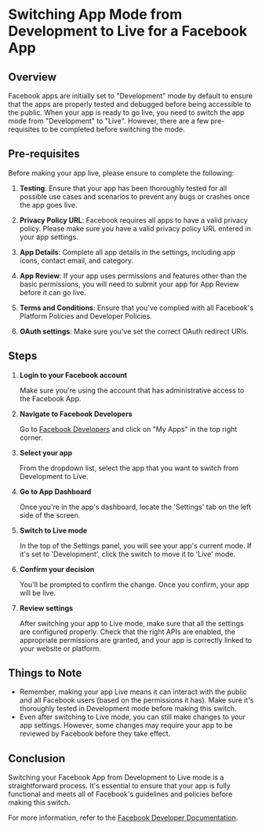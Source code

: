 # Switching App Mode from Development to Live for a Facebook App

## Overview

Facebook apps are initially set to "Development" mode by default to ensure that the apps are properly tested and debugged before being accessible to the public. When your app is ready to go live, you need to switch the app mode from "Development" to "Live". However, there are a few pre-requisites to be completed before switching the mode.

## Pre-requisites

Before making your app live, please ensure to complete the following:

1. **Testing**: Ensure that your app has been thoroughly tested for all possible use cases and scenarios to prevent any bugs or crashes once the app goes live.

2. **Privacy Policy URL**: Facebook requires all apps to have a valid privacy policy. Please make sure you have a valid privacy policy URL entered in your app settings.

3. **App Details**: Complete all app details in the settings, including app icons, contact email, and category.

4. **App Review**: If your app uses permissions and features other than the basic permissions, you will need to submit your app for App Review before it can go live.

5. **Terms and Conditions**: Ensure that you've complied with all Facebook's Platform Policies and Developer Policies.

6. **OAuth settings**: Make sure you've set the correct OAuth redirect URIs.

## Steps

1. **Login to your Facebook account**

   Make sure you're using the account that has administrative access to the Facebook App.

2. **Navigate to Facebook Developers**

   Go to [Facebook Developers](https://developers.facebook.com/) and click on "My Apps" in the top right corner.

3. **Select your app**

   From the dropdown list, select the app that you want to switch from Development to Live.

4. **Go to App Dashboard**

   Once you're in the app's dashboard, locate the 'Settings' tab on the left side of the screen.

5. **Switch to Live mode**

   In the top of the Settings panel, you will see your app's current mode. If it's set to 'Development', click the switch to move it to 'Live' mode.

6. **Confirm your decision**

   You'll be prompted to confirm the change. Once you confirm, your app will be live.

7. **Review settings**

   After switching your app to Live mode, make sure that all the settings are configured properly. Check that the right APIs are enabled, the appropriate permissions are granted, and your app is correctly linked to your website or platform.

## Things to Note

- Remember, making your app Live means it can interact with the public and all Facebook users (based on the permissions it has). Make sure it's thoroughly tested in Development mode before making this switch.
- Even after switching to Live mode, you can still make changes to your app settings. However, some changes may require your app to be reviewed by Facebook before they take effect.

## Conclusion

Switching your Facebook App from Development to Live mode is a straightforward process. It's essential to ensure that your app is fully functional and meets all of Facebook's guidelines and policies before making this switch.

For more information, refer to the [Facebook Developer Documentation](https://developers.facebook.com/docs/apps/).